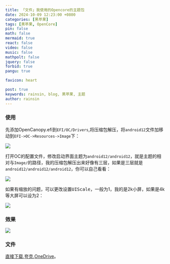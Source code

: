 ```yaml
---
title: 「文件」我使用的Opencore的主题包
date: 2024-10-09 12:23:00 +0800
categories: [黑苹果]
tags: [黑苹果, OpenCore]
pin: false
math: false
mermaid: true
react: false
video: false
music: false
mathpolt: false
jquery: false
forbid: true
pangu: true

favicon: heart

post: true
keywords: rainsin, blog, 黑苹果, 主题
author: rainsin
---
```


### 使用

先添加OpenCanopy.efi到`EFI/OC/Drivers`,将压缩包解压，将`android12`文件加移动到`EFI->OC->Resources->Image`下：

![](https://dlink.host/1drv/aHR0cHM6Ly8xZHJ2Lm1zL2kvcyFBb2VyMmNVNVNsT0ZpWUVRdUZnSVVkako4TWlfZ0E_ZT1kMUJtbDM.png)

打开OC的配置文件，修改<kbd>启动界面主题</kbd>为`android12/android12`，就是主题的相对与`Image/`的路径，我的压缩包解压出来好像有三层，如果是三层就是`android12/android12/android12`，你可以自己看看：

![](https://dlink.host/1drv/aHR0cHM6Ly8xZHJ2Lm1zL2kvcyFBb2VyMmNVNVNsT0ZpWUVQYUtmWHZ1cTNKQWFkQ0E_ZT0zZ1A5bE4.png)

如果有缩放的问题，可以更改设置<kbd>UIScale</kbd>，一般为1，我的是2k小屏，如果是4k等大屏可以设为2：

![](https://dlink.host/1drv/aHR0cHM6Ly8xZHJ2Lm1zL2kvcyFBb2VyMmNVNVNsT0ZpWUVUWXFBdEVrdnB5VWE0eEE_ZT1VT2RiRko.png)

### 效果

![](https://dlink.host/1drv/aHR0cHM6Ly8xZHJ2Lm1zL2kvcyFBb2VyMmNVNVNsT0ZpWUVTd0FrMFBLQUJvMFVUQ1E_ZT04RzhNOEM.png)

### 文件

[直接下载](https://file.rainsin.cn/d/blog/mac/android12.7z),[夸克](https://pan.quark.cn/s/e352c32b3fda),[OneDrive](https://1drv.ms/u/s!Aoer2cU5SlOFiYBva71rTsGo23DIdw?e=hbHBLe)。
